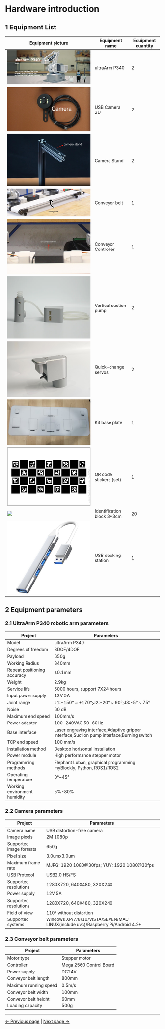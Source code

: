 # Hardware introduction
## 1 Equipment List

|Equipment picture|Equipment name|Equipment quantity|
|--------|-------|--------|
|![](../resourse/update/ultra.png)|ultraArm P340|2|
|![](../resourse/update/cam_en.png)|USB Camera 2D|2|
|![](../resourse/update/cam_stand.png)|Camera Stand|2|
|![](../resourse/update/motor.png)|Conveyor belt|1|
|![](../resourse/update/box.png)|Conveyor Controller|1|
|![](../resourse/update/xibeng.png)|Vertical suction pump|2|
|![](../resourse/update/servo.jpg)|Quick-change servos|2|
|![](../resourse/sorting_kit/diban.png)|Kit base plate|1|
|![](../resourse/update/aruco.png)|QR code stickers (set) |1|
|![](../resourse/update/blocks.jpg)|Identification block 3*3cm|20|
|![](../resourse/update/usbhub.jpg)|USB docking station|1|



## 2 Equipment parameters
### 2.1 UltraArm P340 robotic arm parameters

|Project|Parameters|
|--------|-------|
|Model|ultraArm P340|
|Degrees of freedom|3DOF/4DOF|
|Payload|650g|
|Working Radius|340mm|
|Repeat positioning accuracy|±0.1mm|
|Weight|2.9kg|
|Service life|5000 hours, support 7X24 hours|
|Input power supply|12V 5A|
|Joint range|J1:-150° ~ +170°;J2:-20° ~ 90°;J3:-5° ~ 75°|
|Noise|60 dB|
|Maximum end speed|100mm/s|
|Power adapter|100-240VAC 50-60Hz|
|Base interface|Laser engraving interface;Adaptive gripper interface;Suction pump interface;Burning switch|
|TCP end speed|100 mm/s|
|Installation method|Desktop horizontal installation|
|Power module|High performance stepper motor|
|Programming methods|Elephant Luban, graphical programming myBlockly, Python, ROS1/ROS2|
|Operating temperature|0°~45°|
|Working environment humidity|5%-80%|


### 2.2 Camera parameters

|Project|Parameters|
|--------|-------|
|Camera name|USB distortion-free camera|
|Image pixels|2M 1080p|
|Supported image formats|650g|
|Pixel size|3.0umx3.0um|
|Maximum frame rate|MJPG: 1920 1080@30fps; YUV: 1920 1080@30fps|
|USB Protocol|USB2.0 HS/FS|
|Supported resolutions|1280X720, 640X480, 320X240|
|Power supply|12V 5A|
|Supported resolutions|1280X720, 640X480, 320X240|
|Field of view|110° without distortion|
|Supported systems|Windows XP/7/8/10/VISTA/SEVEN/MAC LINUX(include uvc)/Raspberry Pi/Android 4.2+|

### 2.3 Conveyor belt parameters

|Project|Parameters|
|--------|-------|
|Motor type|Stepper motor|
|Controller|Mega 2560 Control Board|
|Power supply|DC24V|
|Conveyor belt length|800mm|
|Maximum running speed|0.5m/s|
|Conveyor belt width|100mm|
|Conveyor belt height|60mm|
|Loading capacity|500g|


---
[← Previous page](../2.1-Product_Introduction.md) | [Next page → ](./2.2-Hardwareinstall.md)